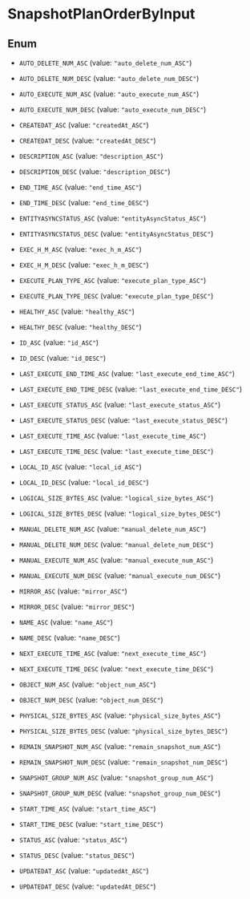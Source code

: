 

# SnapshotPlanOrderByInput

## Enum


* `AUTO_DELETE_NUM_ASC` (value: `"auto_delete_num_ASC"`)

* `AUTO_DELETE_NUM_DESC` (value: `"auto_delete_num_DESC"`)

* `AUTO_EXECUTE_NUM_ASC` (value: `"auto_execute_num_ASC"`)

* `AUTO_EXECUTE_NUM_DESC` (value: `"auto_execute_num_DESC"`)

* `CREATEDAT_ASC` (value: `"createdAt_ASC"`)

* `CREATEDAT_DESC` (value: `"createdAt_DESC"`)

* `DESCRIPTION_ASC` (value: `"description_ASC"`)

* `DESCRIPTION_DESC` (value: `"description_DESC"`)

* `END_TIME_ASC` (value: `"end_time_ASC"`)

* `END_TIME_DESC` (value: `"end_time_DESC"`)

* `ENTITYASYNCSTATUS_ASC` (value: `"entityAsyncStatus_ASC"`)

* `ENTITYASYNCSTATUS_DESC` (value: `"entityAsyncStatus_DESC"`)

* `EXEC_H_M_ASC` (value: `"exec_h_m_ASC"`)

* `EXEC_H_M_DESC` (value: `"exec_h_m_DESC"`)

* `EXECUTE_PLAN_TYPE_ASC` (value: `"execute_plan_type_ASC"`)

* `EXECUTE_PLAN_TYPE_DESC` (value: `"execute_plan_type_DESC"`)

* `HEALTHY_ASC` (value: `"healthy_ASC"`)

* `HEALTHY_DESC` (value: `"healthy_DESC"`)

* `ID_ASC` (value: `"id_ASC"`)

* `ID_DESC` (value: `"id_DESC"`)

* `LAST_EXECUTE_END_TIME_ASC` (value: `"last_execute_end_time_ASC"`)

* `LAST_EXECUTE_END_TIME_DESC` (value: `"last_execute_end_time_DESC"`)

* `LAST_EXECUTE_STATUS_ASC` (value: `"last_execute_status_ASC"`)

* `LAST_EXECUTE_STATUS_DESC` (value: `"last_execute_status_DESC"`)

* `LAST_EXECUTE_TIME_ASC` (value: `"last_execute_time_ASC"`)

* `LAST_EXECUTE_TIME_DESC` (value: `"last_execute_time_DESC"`)

* `LOCAL_ID_ASC` (value: `"local_id_ASC"`)

* `LOCAL_ID_DESC` (value: `"local_id_DESC"`)

* `LOGICAL_SIZE_BYTES_ASC` (value: `"logical_size_bytes_ASC"`)

* `LOGICAL_SIZE_BYTES_DESC` (value: `"logical_size_bytes_DESC"`)

* `MANUAL_DELETE_NUM_ASC` (value: `"manual_delete_num_ASC"`)

* `MANUAL_DELETE_NUM_DESC` (value: `"manual_delete_num_DESC"`)

* `MANUAL_EXECUTE_NUM_ASC` (value: `"manual_execute_num_ASC"`)

* `MANUAL_EXECUTE_NUM_DESC` (value: `"manual_execute_num_DESC"`)

* `MIRROR_ASC` (value: `"mirror_ASC"`)

* `MIRROR_DESC` (value: `"mirror_DESC"`)

* `NAME_ASC` (value: `"name_ASC"`)

* `NAME_DESC` (value: `"name_DESC"`)

* `NEXT_EXECUTE_TIME_ASC` (value: `"next_execute_time_ASC"`)

* `NEXT_EXECUTE_TIME_DESC` (value: `"next_execute_time_DESC"`)

* `OBJECT_NUM_ASC` (value: `"object_num_ASC"`)

* `OBJECT_NUM_DESC` (value: `"object_num_DESC"`)

* `PHYSICAL_SIZE_BYTES_ASC` (value: `"physical_size_bytes_ASC"`)

* `PHYSICAL_SIZE_BYTES_DESC` (value: `"physical_size_bytes_DESC"`)

* `REMAIN_SNAPSHOT_NUM_ASC` (value: `"remain_snapshot_num_ASC"`)

* `REMAIN_SNAPSHOT_NUM_DESC` (value: `"remain_snapshot_num_DESC"`)

* `SNAPSHOT_GROUP_NUM_ASC` (value: `"snapshot_group_num_ASC"`)

* `SNAPSHOT_GROUP_NUM_DESC` (value: `"snapshot_group_num_DESC"`)

* `START_TIME_ASC` (value: `"start_time_ASC"`)

* `START_TIME_DESC` (value: `"start_time_DESC"`)

* `STATUS_ASC` (value: `"status_ASC"`)

* `STATUS_DESC` (value: `"status_DESC"`)

* `UPDATEDAT_ASC` (value: `"updatedAt_ASC"`)

* `UPDATEDAT_DESC` (value: `"updatedAt_DESC"`)



